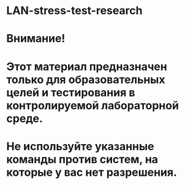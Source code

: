 # LAN-stress-test-research
# Внимание!

# Этот материал предназначен только для образовательных целей и тестирования в контролируемой лабораторной среде.

# Не используйте указанные команды против систем, на которые у вас нет разрешения.
